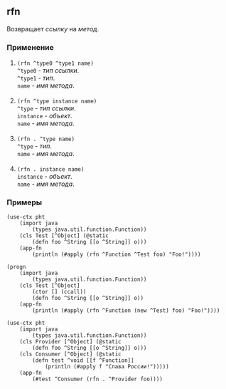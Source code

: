 ## rfn
Возвращает _ссылку_ на _метод_.

### Применение

1. `(rfn ^type0 ^type1 name)`<br>
`^type0` - _тип ссылки_.<br>
`^type1` - _тип_.<br>
`name` - _имя метода_.<br><br>
2. `(rfn ^type instance name)`<br>
`^type` - _тип ссылки_.<br>
`instance` - _объект_.<br>
`name` - _имя метода_.<br><br>
3. `(rfn . ^type name)`<br>
`^type` - _тип_.<br>
`name` - _имя метода_.<br><br>
4. `(rfn . instance name)`<br>
`instance` - _объект_.<br>
`name` - _имя метода_.

### Примеры

```pihta
(use-ctx pht
    (import java
        (types java.util.function.Function))
    (cls Test [^Object] (@static
        (defn foo ^String [[o ^String]] o)))
    (app-fn
        (println (#apply (rfn ^Function ^Test foo) "Foo!"))))
```

```pihta
(progn
    (import java
        (types java.util.function.Function))
    (cls Test [^Object]
        (ctor [] (ccall))
        (defn foo ^String [[o ^String]] o))
    (app-fn
        (println (#apply (rfn ^Function (new ^Test) foo) "Foo!"))))
```

```pihta
(use-ctx pht
    (import java
        (types java.util.function.Function))
    (cls Provider [^Object] (@static
        (defn foo ^String [[o ^String]] o)))
    (cls Consumer [^Object] (@static
        (defn test ^void [[f ^Function]]
            (println (#apply f "Слава России!")))))
    (app-fn
        (#test ^Consumer (rfn . ^Provider foo))))
```
